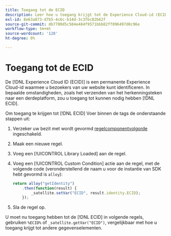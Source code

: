 ```yaml
---
title: Toegang tot de ECID
description: Leer hoe u toegang krijgt tot de Experience Cloud-id (ECID) in Adobe Experience Platform-tags
exl-id: 8e63a873-d7b5-4c6c-b14d-3c3fbc82b62f
source-git-commit: db7700d5c504e484f9571bbb82ff096497d0c96e
workflow-type: tm+mt
source-wordcount: '128'
ht-degree: 0%

---
```



# Toegang tot de ECID

De [!DNL Experience Cloud ID (ECID)] is een permanente Experience Cloud-id waarmee u bezoekers van uw website kunt identificeren. In bepaalde omstandigheden, zoals het verzenden van het herkenningsteken naar een derdeplatform, zou u toegang tot kunnen nodig hebben [!DNL ECID].

Om toegang te krijgen tot [!DNL ECID] Voer binnen de tags de onderstaande stappen uit:

1. Verzeker uw bezit met wordt gevormd [regelcomponentvolgorde](../../tags/ui/managing-resources/rules.md#sequencing) ingeschakeld.
2. Maak een nieuwe regel.
3. Voeg een [!UICONTROL Library Loaded] aan de regel.
4. Voeg een [!UICONTROL Custom Condition] actie aan de regel, met de volgende code (veronderstellend de naam u voor de instantie van SDK hebt gevormd is `alloy`):

   ```javascript
   return alloy("getIdentity")
       .then(function(result) {
           _satellite.setVar("ECID", result.identity.ECID);
       });
   ```

5. Sla de regel op.

U moet nu toegang hebben tot de [!DNL ECID] in volgende regels, gebruiken `%ECID%` of `_satellite.getVar("ECID")`, vergelijkbaar met hoe u toegang krijgt tot andere gegevenselementen.
